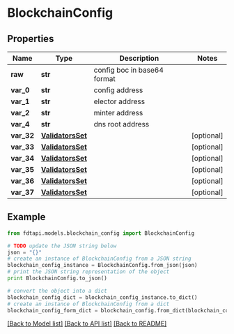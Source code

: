 # BlockchainConfig


## Properties
Name | Type | Description | Notes
------------ | ------------- | ------------- | -------------
**raw** | **str** | config boc in base64 format | 
**var_0** | **str** | config address | 
**var_1** | **str** | elector address | 
**var_2** | **str** | minter address | 
**var_4** | **str** | dns root address | 
**var_32** | [**ValidatorsSet**](ValidatorsSet.md) |  | [optional] 
**var_33** | [**ValidatorsSet**](ValidatorsSet.md) |  | [optional] 
**var_34** | [**ValidatorsSet**](ValidatorsSet.md) |  | [optional] 
**var_35** | [**ValidatorsSet**](ValidatorsSet.md) |  | [optional] 
**var_36** | [**ValidatorsSet**](ValidatorsSet.md) |  | [optional] 
**var_37** | [**ValidatorsSet**](ValidatorsSet.md) |  | [optional] 

## Example

```python
from fdtapi.models.blockchain_config import BlockchainConfig

# TODO update the JSON string below
json = "{}"
# create an instance of BlockchainConfig from a JSON string
blockchain_config_instance = BlockchainConfig.from_json(json)
# print the JSON string representation of the object
print BlockchainConfig.to_json()

# convert the object into a dict
blockchain_config_dict = blockchain_config_instance.to_dict()
# create an instance of BlockchainConfig from a dict
blockchain_config_form_dict = blockchain_config.from_dict(blockchain_config_dict)
```
[[Back to Model list]](../README.md#documentation-for-models) [[Back to API list]](../README.md#documentation-for-api-endpoints) [[Back to README]](../README.md)


